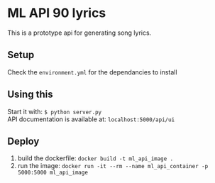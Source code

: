 # ML API 90 lyrics
This is a prototype api for generating song lyrics.

## Setup
Check the `environment.yml` for the dependancies to install

## Using this 
Start it with: `$ python server.py`  
API documentation is available at: `localhost:5000/api/ui`

## Deploy
1. build the dockerfile: `docker build -t ml_api_image .`
2. run the image: `docker run -it --rm --name ml_api_container -p 5000:5000 ml_api_image`
